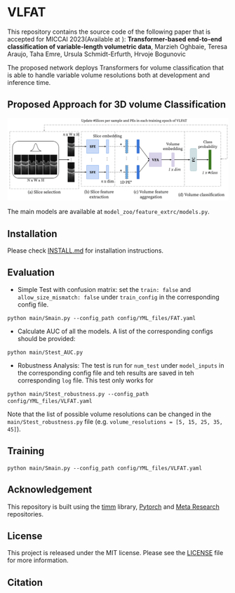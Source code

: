 # VLFAT
This repository contains the source code of the following paper that is accepted for MICCAI 2023(Available at ):
**Transformer-based end-to-end classification of variable-length volumetric data**, Marzieh Oghbaie, Teresa Araujo, Taha Emre, Ursula Schmidt-Erfurth, Hrvoje Bogunovic

The proposed network deploys Transformers for volume classification that is able to handle variable volume resolutions both at development and inference time.  
## Proposed Approach for 3D volume Classification
<img src="assets/general_approach.png" alt="Alt text" title="Optional title">

The main models are available at `model_zoo/feature_extrc/models.py`.


## Installation
Please check [INSTALL.md](INSTALL.md) for installation instructions. 


## Evaluation
- Simple Test with confusion matrix: set the `train: false` and `allow_size_mismatch: false` under `train_config` in the corresponding config file. 
```shell
python main/Smain.py --config_path config/YML_files/FAT.yaml 
```

- Calculate AUC of all the models. A list of the corresponding configs should be provided:
```shell
python main/Stest_AUC.py
```

- Robustness Analysis: The test is run for `num_test` under `model_inputs` in the corresponding config file and teh results are saved in teh corresponding `log` file. This test only works for  
```shell
python main/Stest_robustness.py --config_path config/YML_files/VLFAT.yaml
```
Note that the list of possible volume resolutions can be changed in the `main/Stest_robustness.py` file (e.g. `volume_resolutions = [5, 15, 25, 35, 45]`).

## Training
```shell
python main/Smain.py --config_path config/YML_files/VLFAT.yaml
```


## Acknowledgement
This repository is built using the [timm](https://github.com/rwightman/pytorch-image-models) library, [Pytorch](https://pytorch.org) and [Meta Research](https://github.com/facebookresearch) repositories.

## License
This project is released under the MIT license. Please see the [LICENSE](LICENSE) file for more information.

## Citation

